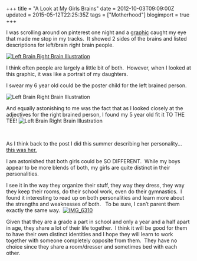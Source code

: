 +++
title = "A Look at My Girls Brains"
date = 2012-10-03T09:09:00Z
updated = 2015-05-12T22:25:35Z
tags = ["Motherhood"]
blogimport = true 
+++

I was scrolling around on pinterest one night and a [graphic](http://www.cartoonaday.com/left-brain-right-brain-illustration/) caught my eye that made me stop in my tracks.&#160; It showed 2 sides of the brains and listed descriptions for left/brain right brain people.&#160; 

[![Left Brain Right Brain Illustration](http://www.cartoonaday.com/images/cartoons/2012/05/moleskin-sketchbook2b-598x441.jpg)](http://www.cartoonaday.com/left-brain-right-brain-illustration/)

I think often people are largely a little bit of both.&#160; However, when I looked at this graphic, it was like a portrait of my daughters. 

 I swear my 6 year old could be the poster child for the left brained person.

![Left Brain Right Brain Illustration](http://www.cartoonaday.com/images/cartoons/2012/05/right-brain-left-brain-left-598x948.jpg)

And equally astonishing to me was the fact that as I looked closely at the adjectives for the right brained person, I found my 5 year old fit it TO THE TEE!
 ![Left Brain Right Brain Illustration](http://www.cartoonaday.com/images/cartoons/2012/05/right-brain-left-brain-rt-598x832.jpg)  

&#160;

As I think back to the post I did this summer describing her personality… [this was her.](http://lifeatthecircus.com/2012/07/24/my-5-year-old/)&#160; 

I am astonished that both girls could be SO DIFFERENT.&#160; While my boys appear to be more blends of both, my girls are quite distinct in their personalities.&#160; 

I see it in the way they organize their stuff, they way they dress, they way they keep their rooms, do their school work, even do their gymnastics.&#160; I found it interesting to read up on both personalities and learn more about the strengths and weaknesses of both.&#160;&#160; To be sure, I can’t parent them exactly the same way.&#160; [![IMG_6310](https://latc.s3.amazonaws.com/wp-content/uploads/2012/10/IMG_6310.jpg "IMG_6310")](https://latc.s3.amazonaws.com/wp-content/uploads/2012/10/IMG_6310.jpg)

Given that they are a grade a part in school and only a year and a half apart in age, they share a lot of their life together.&#160; I think it will be good for them to have their own distinct identities and I hope they will learn to work together with someone completely opposite from them.&#160; They have no choice since they share a room/dresser and sometimes bed with each other.&#160; 
